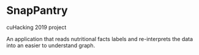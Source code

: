 # SnapPantry
cuHacking 2019 project

An application that reads nutritional facts labels and re-interprets the data into an easier to understand graph.
